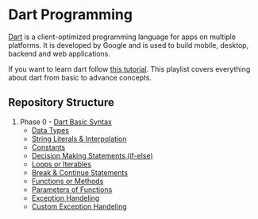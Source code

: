 # Dart Programming

[Dart](https://dart.dev/) is a client-optimized programming language for apps on multiple platforms. It is developed by Google and is used to build mobile, desktop, backend and web applications.

If you want to learn dart follow [this tutorial](https://www.youtube.com/playlist?list=PLlxmoA0rQ-LyHW9voBdNo4gEEIh0SjG-q). This playlist covers everything about dart from basic to advance concepts.

## Repository Structure

1. Phase 0 - [Dart Basic Syntax](https://github.com/azlaan4/LearnDart/tree/master/Phase_0_DartBasicSyntax "Dart Basic Syntax")
    - [Data Types](https://github.com/azlaan4/LearnDart/blob/master/Phase_0_DartBasicSyntax/00_DataTypes.dart)
    - [String Literals & Interpolation](https://github.com/azlaan4/LearnDart/blob/master/Phase_0_DartBasicSyntax/01_StringLiteralAndInterpolation.dart)
    - [Constants](https://github.com/azlaan4/LearnDart/blob/master/Phase_0_DartBasicSyntax/02_DefiningConstants.dart)
    - [Decision Making Statements (if-else)](https://github.com/azlaan4/LearnDart/blob/master/Phase_0_DartBasicSyntax/03_DecisionMaking.dart)
    - [Loops or Iterables](https://github.com/azlaan4/LearnDart/blob/master/Phase_0_DartBasicSyntax/04_Iterables.dart)
    - [Break & Continue Statements](https://github.com/azlaan4/LearnDart/blob/master/Phase_0_DartBasicSyntax/05_BreakAndContinue.dart)
    - [Functions or Methods](https://github.com/azlaan4/LearnDart/blob/master/Phase_0_DartBasicSyntax/06_FunctionsOrMethods.dart)
    - [Parameters of Functions](https://github.com/azlaan4/LearnDart/blob/master/Phase_0_DartBasicSyntax/07_Parameters.dart)
    - [Exception Handeling](https://github.com/azlaan4/LearnDart/blob/master/Phase_0_DartBasicSyntax/08_ExceptionHandling.dart)
    - [Custom Exception Handeling](https://github.com/azlaan4/LearnDart/blob/master/Phase_0_DartBasicSyntax/09_CustomExceptionHandling.dart)